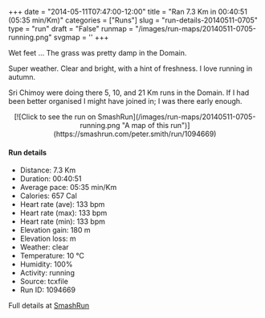 +++
date = "2014-05-11T07:47:00-12:00"
title = "Ran 7.3 Km in 00:40:51 (05:35 min/Km)"
categories = ["Runs"]
slug = "run-details-20140511-0705"
type = "run"
draft = "False"
runmap = "/images/run-maps/20140511-0705-running.png"
svgmap = '<polyline points="0 53, 3 46, 12 48, 16 46, 23 33, 42 45, 62 49, 62 51, 65 55, 79 43, 95 41, 100 49, 99 53, 96 58, 95 60, 89 55, 92 60, 83 66, 77 64, 75 62, 69 56, 73 47, 87 41, 96 41, 99 48, 99 52, 96 59, 89 55, 92 61, 82 67, 78 65, 69 56, 70 52, 77 44, 95 40, 94 35, 76 38, 65 54, 60 49, 42 45, 23 34, 20 36, 13 48, 4 46">'
+++

Wet feet ... The grass was pretty damp in the Domain. 

Super weather. Clear and bright, with a hint of freshness. I love running in autumn. 

Sri Chimoy were doing there 5, 10, and 21 Km runs in the Domain. If I had been better organised I might have joined in; I was there early enough. 



<!--more-->

<center>
[![Click to see the run on SmashRun](/images/run-maps/20140511-0705-running.png "A map of this run")](https://smashrun.com/peter.smith/run/1094669)
</center>

#### Run details

* Distance: 7.3 Km
* Duration: 00:40:51
* Average pace: 05:35 min/Km
* Calories: 657 Cal
* Heart rate (ave): 133 bpm
* Heart rate (max): 133 bpm
* Heart rate (min): 133 bpm
* Elevation gain: 180 m
* Elevation loss:  m
* Weather: clear
* Temperature: 10 &deg;C
* Humidity: 100%
* Activity: running
* Source: tcxfile
* Run ID: 1094669

Full details at [SmashRun](https://smashrun.com/peter.smith/run/1094669)